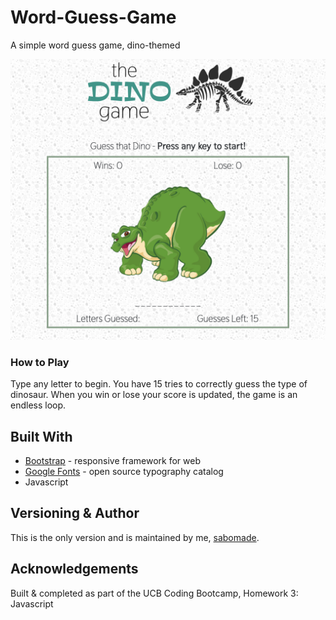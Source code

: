 # Word-Guess-Game
A simple word guess game, dino-themed

![Image of Word Guess Game](assets/images/word-guess.png)

### How to Play
Type any letter to begin. You have 15 tries to correctly guess the type of dinosaur. When you win or lose your score is updated, the game is an endless loop.

## Built With
* [Bootstrap](https://getbootstrap.com/) - responsive framework for web
* [Google Fonts](https://fonts.google.com/) - open source typography catalog
* Javascript

## Versioning & Author
This is the only version and is maintained by me, [sabomade](https://github.com/sabomade).

## Acknowledgements
Built & completed as part of the UCB Coding Bootcamp, Homework 3: Javascript
